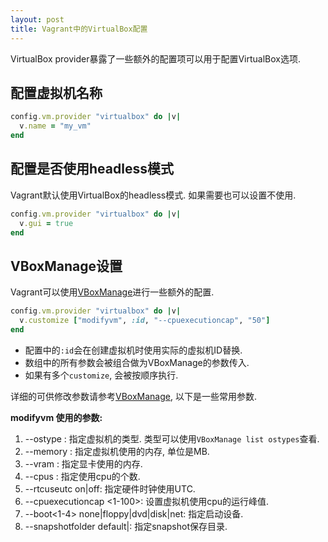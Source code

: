 ```yaml
---
layout: post
title: Vagrant中的VirtualBox配置
---
```


VirtualBox provider暴露了一些额外的配置项可以用于配置VirtualBox选项.

##  配置虚拟机名称

```ruby
config.vm.provider "virtualbox" do |v|
  v.name = "my_vm"
end
```

##  配置是否使用headless模式

Vagrant默认使用VirtualBox的headless模式. 如果需要也可以设置不使用.

```ruby
config.vm.provider "virtualbox" do |v|
  v.gui = true
end
```

##  VBoxManage设置

Vagrant可以使用[VBoxManage](http://www.virtualbox.org/manual/ch08.html)进行一些额外的配置.

```ruby
config.vm.provider "virtualbox" do |v|
  v.customize ["modifyvm", :id, "--cpuexecutioncap", "50"]
end
```

* 配置中的`:id`会在创建虚拟机时使用实际的虚拟机ID替换.
* 数组中的所有参数会被组合做为VBoxManage的参数传入.
* 如果有多个`customize`, 会被按顺序执行.

详细的可供修改参数请参考[VBoxManage](http://www.virtualbox.org/manual/ch08.html), 以下是一些常用参数.

**modifyvm 使用的参数:**

1. --ostype <ostype>: 指定虚拟机的类型. 类型可以使用`VBoxManage list ostypes`查看.
1. --memory <memorysize>: 指定虚拟机使用的内存, 单位是MB.
1. --vram <vramsize>: 指定显卡使用的内存.
1. --cpus <cpucount>: 指定使用cpu的个数.
1. --rtcuseutc on|off: 指定硬件时钟使用UTC.
1. --cpuexecutioncap <1-100>: 设置虚拟机使用cpu的运行峰值.
1. --boot<1-4> none|floppy|dvd|disk|net: 指定启动设备.
1. --snapshotfolder default|<path>: 指定snapshot保存目录.
